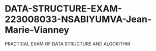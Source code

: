 # DATA-STRUCTURE-EXAM-223008033-NSABIYUMVA-Jean-Marie-Vianney
PRACTICAL EXAM OF DATA STRUCTURE AND ALGORITHM
